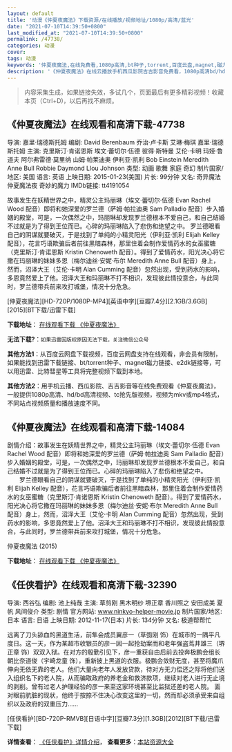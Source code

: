 ```yaml
---
layout: default
title: '动漫《仲夏夜魔法》下载资源/在线播放/视频地址/1080p/高清/蓝光'
date: "2021-07-10T14:39:50+0800"
last_modified_at: "2021-07-10T14:39:50+0800"
permalink: /47738/
categories: 动漫
cover:
tags: 动漫
keywords: '仲夏夜魔法,在线免费看,1080p高清,bt种子,torrent,百度云盘,magnet,磁力链,迅雷下载资源'
description: '《仲夏夜魔法》在线云播放手机西瓜影院吉吉影音免费看，1080p高清bd/hd未删减完整版和tc抢先枪版，mkv/mp4格式，附带bt/torrent种子、magnet/磁力链、百度云盘、网盘资源迅雷下载链接'
---
```


>内容采集生成，如果链接失效，多试几个，页面最后有更多精彩视频！收藏本页（Ctrl+D)，以后再找不麻烦。


## 《仲夏夜魔法》在线观看和高清下载-47738

导演: 嘉里·瑞德斯托姆 编剧: David Berenbaum 乔治·卢卡斯 艾琳·梅琪 嘉里·瑞德斯托姆 主演: 克里斯汀·肯诺恩斯 埃文·蕾切尔·伍德 彼得·斯特曼 艾伦·卡明 玛娅·鲁道夫 阿尔弗雷德·莫里纳 山姆·帕莱迪奥 伊利亚·凯利 Bob Einstein Meredith Anne Bull Robbie Daymond Llou Johnson 类型: 动画 歌舞 家庭 奇幻 制片国家/地区: 美国 语言: 英语 上映日期: 2015-01-23(美国) 片长: 99分钟 又名: 奇异魔法 仲夏魔法夜 奇妙的魔力 IMDb链接: tt4191054

故事发生在妖精世界之中，精灵公主玛丽琳（埃文·蕾切尔·伍德 Evan Rachel Wood 配音）即将和她深爱的罗兰德（萨姆·帕拉迪奥 Sam Palladio 配音）步入婚姻的殿堂，可是，一次偶然之中，玛丽琳却发现罗兰德根本不爱自己，和自己结婚不过就是为了得到王位而已。心碎的玛丽琳陷入了悲伤和绝望之中。 罗兰德眼看自己的阴谋就要破灭，于是找到了单纯的小精灵阳光（伊利亚·凯利 Elijah Kelley 配音），花言巧语欺骗后者前往黑暗森林，那里住着会制作爱情药水的女巫蜜糖（克里斯汀·肯诺恩斯 Kristin Chenoweth 配音）。得到了爱情药水，阳光决心将它撒在玛丽琳的妹妹多恩（梅尔迪丝·安妮·布尔 Meredith Anne Bull 配音）身上，然而，沼泽大王（艾伦·卡明 Alan Cumming 配音）忽然出现，受到药水的影响，多恩竟然爱上了他。沼泽大王和玛丽琳不打不相识，发现彼此情投意合，与此同时，罗兰德带兵前来攻打城堡，情况十分危急。


[仲夏夜魔法][HD-720P/1080P-MP4][英语中字][豆瓣7.4分][2.1GB/3.6GB][2015][BT下载/迅雷下载]

**下载地址**： [在线观看下载 《仲夏夜魔法》](https://www.btdx8.com/torrent/strange_magic_2015.html) 


**无法下载?**：`如果迅雷因版权原因无法下载，关注微信公众号 `

**其他方法1**：从百度云网盘下载视频，百度云网盘支持在线观看，非会员有限制，如果能找到迅雷下载链接、bt/torrent种子、magnet磁力链接、e2dk链接等，可以用迅雷、比特彗星等工具将完整视频下载到本地。

**其他方法2**：用手机云播、西瓜影院、吉吉影音等在线免费观看《仲夏夜魔法》，一般提供1080p高清、hd/bd高清视频、tc抢先版视频，视频为mkv或mp4格式，不同站点视频质量和播放速度不同。


## 《仲夏夜魔法》在线观看和高清下载-14084

剧情介绍：故事发生在妖精世界之中，精灵公主玛丽琳（埃文·蕾切尔·伍德 Evan Rachel Wood 配音）即将和她深爱的罗兰德（萨姆·帕拉迪奥 Sam Palladio 配音）步入婚姻的殿堂，可是，一次偶然之中，玛丽琳却发现罗兰德根本不爱自己，和自己结婚不过就是为了得到王位而已。心碎的玛丽琳陷入了悲伤和绝望之中。  　　罗兰德眼看自己的阴谋就要破灭，于是找到了单纯的小精灵阳光（伊利亚·凯利 Elijah Kelley 配音），花言巧语欺骗后者前往黑暗森林，那里住着会制作爱情药水的女巫蜜糖（克里斯汀·肯诺恩斯 Kristin Chenoweth 配音）。得到了爱情药水，阳光决心将它撒在玛丽琳的妹妹多恩（梅尔迪丝·安妮·布尔 Meredith Anne Bull 配音）身上，然而，沼泽大王（艾伦·卡明 Alan Cumming 配音）忽然出现，受到药水的影响，多恩竟然爱上了他。沼泽大王和玛丽琳不打不相识，发现彼此情投意合，与此同时，罗兰德带兵前来攻打城堡，情况十分危急。


仲夏夜魔法 (2015)

**下载地址**： [在线观看下载 《仲夏夜魔法》](https://www.btbtdy.me/btdy/dy471.html) 


## 《任侠看护》在线观看和高清下载-32390

导演: 西谷弘 编剧: 池上纯哉 主演: 草剪刚 黑木明纱 堺正章 香川照之 安田成美 夏帆 风间俊介 类型: 剧情 官方网站: www.ninkyo-helper-movie.jp 制片国家/地区: 日本 语言: 日语 上映日期: 2012-11-17(日本) 片长: 134分钟 又名: 极道帮帮忙

远离了刀头舔血的黑道生活，前隼会成员翼彦一（草彅刚 饰）在城市的一隅平凡度日。这一天，作为某超市收银员的彦一因一起抢劫案而和老年强盗茑井雄三（堺正章 饰）双双入狱。在对方的殷勤引见下，彦一重获自由后前去投奔极鹏会组长朝比奈道俊（宇崎龙童 饰），重新披上黑道的衣服。极鹏会敛财无度，甚至将魔爪伸向无依无靠的老人。他们大量向老年人发放贷款，待对方无力偿还之际将他们送入组织名下的老人院，从而骗取政府的养老金和救济款项，继续对老人进行无止境的剥削。曾有过老人护理经验的彦一来至这家环境甚至比监狱还差的老人院。 面对眼前肮脏的现状，他终于按捺不住决心改变这里的一切，然而却必须承受来自组织以及政府的双重压力……


[任侠看护][BD-720P-RMVB][日语中字][豆瓣7.3分][1.3GB][2012][BT下载/迅雷下载]

**详情查看**： [《任侠看护》详情介绍](/movie/32390/)， **查看更多**：[本站资源大全](/movie/t/all/)

